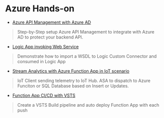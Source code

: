 Azure Hands-on
==============
- [Azure API Management with Azure AD](/apim-aad/readme.md)
>   Step-by-Step setup Azure API Management to integrate with Azure AD to protect your backend API.

- [Logic App invoking Web Service](/logic-app-web-service/readme.md)
>   Demonstrate how to import a WSDL to Logic Custom Connector and consumed in Logic App

- [Stream Analytics with Azure Function App in IoT scenario](/iothub-asa-azfunc-sql/readme.md)
>   IoT Client sending telemetry to IoT Hub. ASA to dispatch to Azure Funciton or SQL Database based on Insert or Updates.

- [Function App CI/CD with VSTS](/function-app-vsts/configure-vsts-cicd-azurefunction.md)
>   Create a VSTS Build pipeline and auto deploy Function App with each push